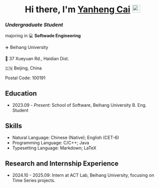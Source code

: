 <div align="center" xmlns="http://www.w3.org/1999/html">
   <h1>Hi there, I'm <a href="https://charactex.com/">Yanheng Cai</a> <img src="https://media.giphy.com/media/hvRJCLFzcasrR4ia7z/giphy.gif" width="25px" alt=""> </h1>
</div>

### *Undergraduate Student*

majoring in :computer: **Softwade Engineering**

:airplane: Beihang University

:round_pushpin: 37 Xueyuan Rd., Haidian Dist.

 :cn: Beijing, China

Postal Code: 100191

## Education

- 2023.09 - *Present*: School of Software, Beihang University B. Eng. Student

## Skills

- Natural Language: Chinese (Native); English (CET-6)
- Programming Language: C/C++; Java
- Typesetting Language: Markdown; LaTeX

## Research and Internship Experience

- 2024.10 - 2025.09: Intern at ACT Lab, Beihang University, focusing on Time Series projects.
